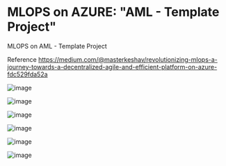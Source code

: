 # MLOPS on AZURE: "AML - Template Project"
 MLOPS on AML - Template Project
 
 Reference https://medium.com/@masterkeshav/revolutionizing-mlops-a-journey-towards-a-decentralized-agile-and-efficient-platform-on-azure-fdc529fda52a
 
![image](https://user-images.githubusercontent.com/41631964/234974029-16e313a7-da7a-4bed-b87e-d03fa7f410a2.png)

![image](https://user-images.githubusercontent.com/41631964/234974143-8409c5a5-d5ca-48fe-99ef-ebadb0144f96.png)

![image](https://user-images.githubusercontent.com/41631964/234974203-8529e2c3-29e2-4d71-9599-b4b49bd83024.png)

![image](https://user-images.githubusercontent.com/41631964/234974258-2dc8e946-6bef-4bba-a6d6-4663e159ba74.png)

![image](https://github.com/keshavksingh/azuremlops/assets/41631964/e9298dad-375d-4963-aa14-fb8a3578467b)

![image](https://github.com/keshavksingh/azuremlops/assets/41631964/270924c7-0e31-4591-a489-f0a6cde1d8ff)
